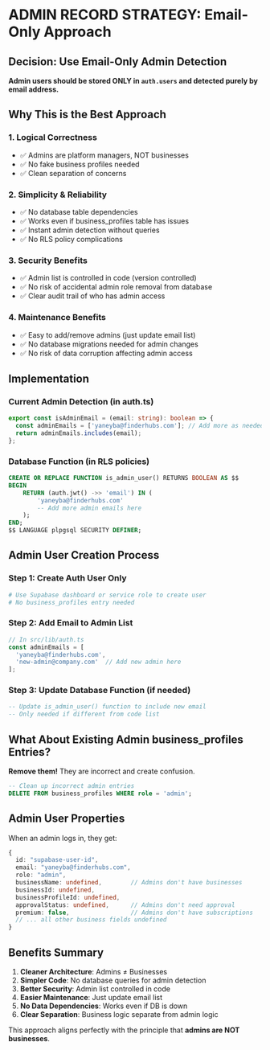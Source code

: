 # ADMIN RECORD STRATEGY: Email-Only Approach

## Decision: Use Email-Only Admin Detection

**Admin users should be stored ONLY in `auth.users` and detected purely by email address.**

## Why This is the Best Approach

### 1. **Logical Correctness**
- ✅ Admins are platform managers, NOT businesses
- ✅ No fake business profiles needed
- ✅ Clean separation of concerns

### 2. **Simplicity & Reliability**
- ✅ No database table dependencies
- ✅ Works even if business_profiles table has issues
- ✅ Instant admin detection without queries
- ✅ No RLS policy complications

### 3. **Security Benefits**
- ✅ Admin list is controlled in code (version controlled)
- ✅ No risk of accidental admin role removal from database
- ✅ Clear audit trail of who has admin access

### 4. **Maintenance Benefits**
- ✅ Easy to add/remove admins (just update email list)
- ✅ No database migrations needed for admin changes
- ✅ No risk of data corruption affecting admin access

## Implementation

### Current Admin Detection (in auth.ts)
```typescript
export const isAdminEmail = (email: string): boolean => {
  const adminEmails = ['yaneyba@finderhubs.com']; // Add more as needed
  return adminEmails.includes(email);
};
```

### Database Function (in RLS policies)
```sql
CREATE OR REPLACE FUNCTION is_admin_user() RETURNS BOOLEAN AS $$
BEGIN
    RETURN (auth.jwt() ->> 'email') IN (
        'yaneyba@finderhubs.com'
        -- Add more admin emails here
    );
END;
$$ LANGUAGE plpgsql SECURITY DEFINER;
```

## Admin User Creation Process

### Step 1: Create Auth User Only
```bash
# Use Supabase dashboard or service role to create user
# No business_profiles entry needed
```

### Step 2: Add Email to Admin List
```typescript
// In src/lib/auth.ts
const adminEmails = [
  'yaneyba@finderhubs.com',
  'new-admin@company.com'  // Add new admin here
];
```

### Step 3: Update Database Function (if needed)
```sql
-- Update is_admin_user() function to include new email
-- Only needed if different from code list
```

## What About Existing Admin business_profiles Entries?

**Remove them!** They are incorrect and create confusion.

```sql
-- Clean up incorrect admin entries
DELETE FROM business_profiles WHERE role = 'admin';
```

## Admin User Properties

When an admin logs in, they get:
```typescript
{
  id: "supabase-user-id",
  email: "yaneyba@finderhubs.com", 
  role: "admin",
  businessName: undefined,        // Admins don't have businesses
  businessId: undefined,
  businessProfileId: undefined,
  approvalStatus: undefined,      // Admins don't need approval
  premium: false,                 // Admins don't have subscriptions
  // ... all other business fields undefined
}
```

## Benefits Summary

1. **Cleaner Architecture**: Admins ≠ Businesses
2. **Simpler Code**: No database queries for admin detection
3. **Better Security**: Admin list controlled in code
4. **Easier Maintenance**: Just update email list
5. **No Data Dependencies**: Works even if DB is down
6. **Clear Separation**: Business logic separate from admin logic

This approach aligns perfectly with the principle that **admins are NOT businesses**.

